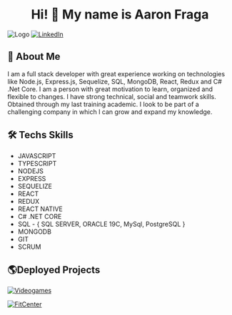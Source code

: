 <h1 align="center">Hi! 👋 My name is Aaron Fraga</h1>

![Logo](https://i0.wp.com/wanderin.dev/wp-content/uploads/2019/12/crop-0-0-1170-390-0-about-cover.png?fit=1170%2C390&ssl=1)
[![LinkedIn](https://img.shields.io/badge/LinkedIn-AronFraga-blue)](https://www.linkedin.com/in/aaron-fraga-4036a8244)

## 🚀 About Me
I am a full stack developer with great experience working on technologies like Node.js, Express.js, Sequelize, SQL, MongoDB, React, Redux and C# .Net Core. I am a person with great motivation to learn, organized and flexible to changes. I have strong technical, social and teamwork skills. Obtained through my last training academic. I look to be part of a challenging company in which I can grow and expand my knowledge.

## 🛠 Techs Skills
- JAVASCRIPT
- TYPESCRIPT
- NODEJS
- EXPRESS
- SEQUELIZE
- REACT
- REDUX
- REACT NATIVE
- C# .NET CORE
- SQL - { SQL SERVER, ORACLE 19C, MySql, PostgreSQL }
- MONGODB
- GIT
- SCRUM

## 🌎Deployed Projects

[![Videogames](https://img.shields.io/badge/Project-Videogames-blueviolet)](https://pi-videogames-app.vercel.app/)

[![FitCenter](https://img.shields.io/badge/Project-Fit--Center-yellow)](https://app-gym-frontend.vercel.app/)
